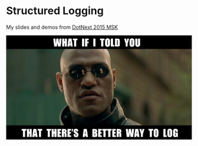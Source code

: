 # Structured Logging

My slides and demos from [DotNext 2015 MSK](http://msk2015.dotnext.ru/talks/kulakov/)

![Better way to log](./Images/Morpheus.jpg)